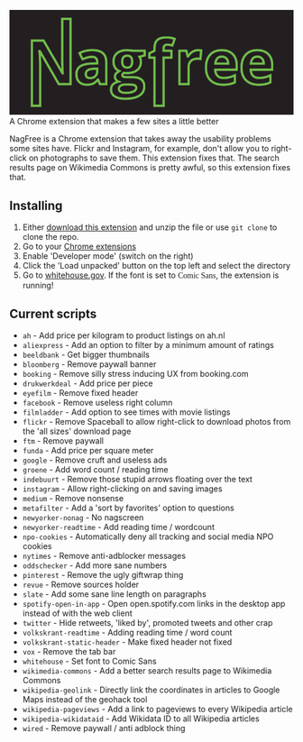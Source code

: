 ![Nagfree logo](logo.png)
A Chrome extension that makes a few sites a little better

NagFree is a Chrome extension that takes away the usability problems some sites have. Flickr and Instagram, for example, don't allow you to right-click on photographs to save them. This extension fixes that. The search results page on Wikimedia Commons is pretty awful, so this extension fixes that.

## Installing
1. Either [download this extension](https://github.com/hay/nagfree/releases/latest/download/package.zip) and unzip the file or use `git clone` to clone the repo.
2. Go to your <a href="chrome://extensions/">Chrome extensions</a>
3. Enable 'Developer mode' (switch on the right)
4. Click the 'Load unpacked' button on the top left and select the directory
5. Go to [whitehouse.gov](https://www.whitehouse.gov/). If the font is set to <span style="font-family: 'Comic Sans MS'">Comic Sans</span>, the extension is running!

## Current scripts
* `ah` - Add price per kilogram to product listings on ah.nl
* `aliexpress` - Add an option to filter by a minimum amount of ratings
* `beeldbank` - Get bigger thumbnails
* `bloomberg` - Remove paywall banner
* `booking` - Remove silly stress inducing UX from booking.com
* `drukwerkdeal` - Add price per piece
* `eyefilm` - Remove fixed header
* `facebook` - Remove useless right column
* `filmladder` - Add option to see times with movie listings
* `flickr` - Remove Spaceball to allow right-click to download photos from the 'all sizes' download page
* `ftm` - Remove paywall
* `funda` - Add price per square meter
* `google` - Remove cruft and useless ads
* `groene` - Add word count / reading time
* `indebuurt` - Remove those stupid arrows floating over the text
* `instagram` - Allow right-clicking on and saving images
* `medium` - Remove nonsense
* `metafilter` - Add a 'sort by favorites' option to questions
* `newyorker-nonag` - No nagscreen
* `newyorker-readtime` - Add reading time / wordcount
* `npo-cookies` - Automatically deny all tracking and social media NPO cookies
* `nytimes` - Remove anti-adblocker messages
* `oddschecker` - Add more sane numbers
* `pinterest` - Remove the ugly giftwrap thing
* `revue` - Remove sources holder
* `slate` - Add some sane line length on paragraphs
* `spotify-open-in-app` - Open open.spotify.com links in the desktop app instead of with the web client
* `twitter` - Hide retweets, 'liked by', promoted tweets and other crap
* `volkskrant-readtime` - Adding reading time / word count
* `volkskrant-static-header` - Make fixed header not fixed
* `vox` - Remove the tab bar
* `whitehouse` - Set font to Comic Sans
* `wikimedia-commons` - Add a better search results page to Wikimedia Commons
* `wikipedia-geolink` - Directly link the coordinates in articles to Google Maps instead of the geohack tool
* `wikipedia-pageviews` - Add a link to pageviews to every Wikipedia article
* `wikipedia-wikidataid` - Add Wikidata ID to all Wikipedia articles
* `wired` - Remove paywall / anti adblock thing
